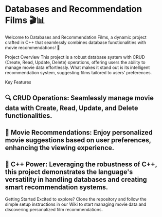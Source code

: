 # Databases and Recommendation Films 🎬📊
Welcome to Databases and Recommendation Films, a dynamic project crafted in C++ that seamlessly combines database functionalities with movie recommendations! 🌟

Project Overview
This project is a robust database system with CRUD (Create, Read, Update, Delete) operations, offering users the ability to manage movie data effortlessly. What makes it stand out is its intelligent recommendation system, suggesting films tailored to users' preferences.

Key Features

## 🔍 CRUD Operations: Seamlessly manage movie data with Create, Read, Update, and Delete functionalities.

## 🎥 Movie Recommendations: Enjoy personalized movie suggestions based on user preferences, enhancing the viewing experience.

## 🚀 C++ Power: Leveraging the robustness of C++, this project demonstrates the language's versatility in handling databases and creating smart recommendation systems.

Getting Started
Excited to explore? Clone the repository and follow the simple setup instructions in our Wiki to start managing movie data and discovering personalized film recommendations.
